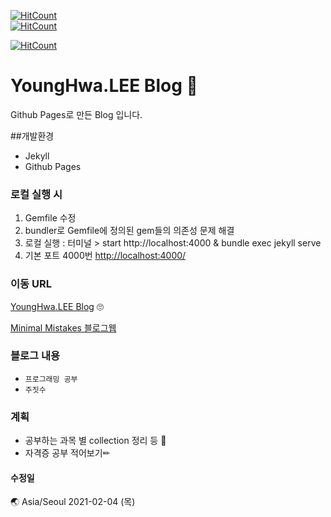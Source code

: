 [![HitCount](http://hits.dwyl.com/issuehwa/issuehwa/issuehwagithubio/issuehwagithubio.svg)](http://hits.dwyl.com/issuehwa/issuehwa/issuehwagithubio/issuehwagithubio) <br>
[![HitCount](http://hits.dwyl.com/issuehwa/issuehwagithubio.svg)](http://hits.dwyl.com/issuehwa/issuehwa.github.io) <br>

[![HitCount](http://hits.dwyl.com/issuehwa/issuehwa.svg)](http://hits.dwyl.com/issuehwa/issuehwa) <br>

# YoungHwa.LEE Blog 🎈
Github Pages로 만든 Blog 입니다.


##개발환경

- Jekyll
- Github Pages

### 로컬 실행 시  
1. Gemfile 수정
2. bundler로 Gemfile에 정의된 gem들의 의존성 문제 해결
3. 로컬 실행 : 터미널 > start http://localhost:4000 & bundle exec jekyll serve
4. 기본 포트 4000번 [http://localhost:4000/](http://localhost:4000/)

### 이동 URL
[YoungHwa.LEE Blog](https://issuehwa.github.io) 🙄

[Minimal Mistakes 블로그웹](https://mmistakes.github.io/minimal-mistakes/)

### 블로그 내용
- `프로그래밍 공부`
- `주짓수`

### 계획
- 공부하는 과목 별 collection 정리 등 💾
- 자격증 공부 적어보기✏

#### 수정일
🌏 Asia/Seoul 2021-02-04 (목)
